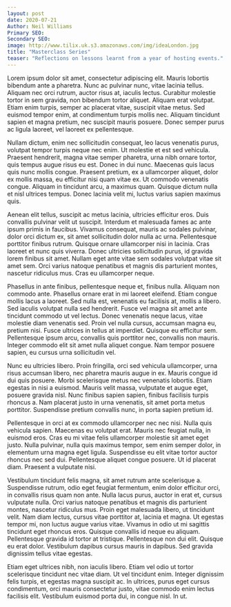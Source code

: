 ```yaml
---
layout: post
date: 2020-07-21
Author: Neil Williams
Primary SEO:
Secondary SEO:
image: http://www.tilix.uk.s3.amazonaws.com/img/ideaLondon.jpg
title: "Masterclass Series"
teaser: "Reflections on lessons learnt from a year of hosting events."
---
```


Lorem ipsum dolor sit amet, consectetur adipiscing elit. Mauris lobortis bibendum ante a pharetra. Nunc ac pulvinar nunc, vitae lacinia tellus. Aliquam nec orci rutrum, auctor risus at, iaculis lectus. Curabitur molestie tortor in sem gravida, non bibendum tortor aliquet. Aliquam erat volutpat. Etiam enim turpis, semper ac placerat vitae, suscipit vitae metus. Sed euismod tempor enim, at condimentum turpis mollis nec. Aliquam tincidunt sapien et magna pretium, nec suscipit mauris posuere. Donec semper purus ac ligula laoreet, vel laoreet ex pellentesque.

Nullam dictum, enim nec sollicitudin consequat, leo lacus venenatis purus, volutpat tempor turpis neque nec enim. Ut molestie et est sed vehicula. Praesent hendrerit, magna vitae semper pharetra, urna nibh ornare tortor, quis tempus augue risus eu est. Donec in dui nunc. Maecenas quis lacus quis nunc mollis congue. Praesent pretium, ex a ullamcorper aliquet, dolor ex mollis massa, eu efficitur nisi quam vitae ex. Ut commodo venenatis congue. Aliquam in tincidunt arcu, a maximus quam. Quisque dictum nulla et nisl ultrices tempus. Donec lacinia velit mi, luctus varius sapien maximus quis.

Aenean elit tellus, suscipit ac metus lacinia, ultricies efficitur eros. Duis convallis pulvinar velit ut suscipit. Interdum et malesuada fames ac ante ipsum primis in faucibus. Vivamus consequat, mauris ac sodales pulvinar, dolor orci dictum ex, sit amet sollicitudin dolor nulla ac urna. Pellentesque porttitor finibus rutrum. Quisque ornare ullamcorper nisi in lacinia. Cras laoreet et nunc quis viverra. Donec ultricies sollicitudin purus, id gravida lorem finibus sit amet. Nullam eget ante vitae sem sodales volutpat vitae sit amet sem. Orci varius natoque penatibus et magnis dis parturient montes, nascetur ridiculus mus. Cras eu ullamcorper neque.

Phasellus in ante finibus, pellentesque neque et, finibus nulla. Aliquam non commodo ante. Phasellus ornare erat in mi laoreet eleifend. Etiam congue mollis lacus a laoreet. Sed nulla est, venenatis eu facilisis at, mollis a libero. Sed iaculis volutpat nulla sed hendrerit. Fusce vel magna sit amet ante tincidunt commodo ut vel lectus. Donec venenatis neque lacus, vitae molestie diam venenatis sed. Proin vel nulla cursus, accumsan magna eu, pretium nisi. Fusce ultrices in tellus at imperdiet. Quisque eu efficitur sem. Pellentesque ipsum arcu, convallis quis porttitor nec, convallis non mauris. Integer commodo elit sit amet nulla aliquet congue. Nam tempor posuere sapien, eu cursus urna sollicitudin vel.

Nunc eu ultricies libero. Proin fringilla, orci sed vehicula ullamcorper, urna risus accumsan libero, nec pharetra mauris augue in ex. Mauris congue id dui quis posuere. Morbi scelerisque metus nec venenatis lobortis. Etiam egestas in nisi a euismod. Mauris velit massa, vulputate et augue eget, posuere gravida nisl. Nunc finibus sapien sapien, finibus facilisis turpis rhoncus a. Nam placerat justo in urna venenatis, sit amet porta metus porttitor. Suspendisse pretium convallis nunc, in porta sapien pretium id.

Pellentesque in orci at ex commodo ullamcorper nec nec nisi. Nulla quis vehicula sapien. Maecenas eu volutpat erat. Mauris nec feugiat nulla, in euismod eros. Cras eu mi vitae felis ullamcorper molestie sit amet eget justo. Nulla pulvinar, nulla quis maximus tempor, sem enim semper dolor, in elementum urna magna eget ligula. Suspendisse eu elit vitae tortor auctor rhoncus nec sed dui. Pellentesque aliquet congue posuere. Ut id placerat diam. Praesent a vulputate nisi.

Vestibulum tincidunt felis magna, sit amet rutrum ante scelerisque a. Suspendisse rutrum, odio eget feugiat fermentum, enim dolor efficitur orci, in convallis risus quam non ante. Nulla lacus purus, auctor in erat et, cursus vulputate nulla. Orci varius natoque penatibus et magnis dis parturient montes, nascetur ridiculus mus. Proin eget malesuada libero, ut tincidunt velit. Nam diam lectus, cursus vitae porttitor at, lacinia et magna. Ut egestas tempor mi, non luctus augue varius vitae. Vivamus in odio ut mi sagittis tincidunt eget rhoncus eros. Quisque convallis id neque eu aliquam. Pellentesque gravida id tortor at tristique. Pellentesque non dui elit. Quisque eu erat dolor. Vestibulum dapibus cursus mauris in dapibus. Sed gravida dignissim tellus vitae egestas.

Etiam eget ultrices nibh, non iaculis libero. Etiam vel odio ut tortor scelerisque tincidunt nec vitae diam. Ut vel tincidunt enim. Integer dignissim felis turpis, et egestas magna suscipit ac. In ultrices, purus eget cursus condimentum, orci mauris consectetur justo, vitae commodo enim lectus facilisis elit. Vestibulum euismod porta dui, in congue nisl. In ut.
